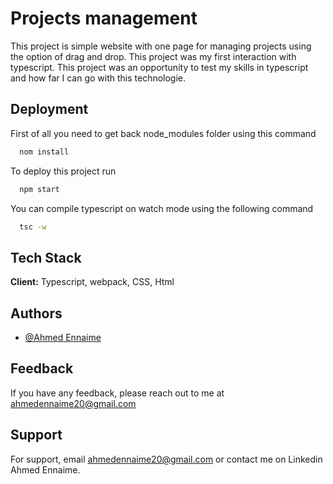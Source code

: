 
# Projects management

This project is simple website with one page for managing projects using the option of drag and drop. This project was my first interaction with typescript. This project was an opportunity to test my skills in typescript and how far I can go with this technologie.


## Deployment

First of all you need to get back node_modules folder using this command

```bash
  nom install
```

To deploy this project run

```bash
  npm start
```

You can compile typescript on watch mode using the following command

```bash
  tsc -w
```

## Tech Stack

**Client:** Typescript, webpack, CSS, Html



## Authors

- [@Ahmed Ennaime](https://www.linkedin.com/in/ahmed-ennaime-731171225/)


## Feedback

If you have any feedback, please reach out to me at ahmedennaime20@gmail.com


## Support

For support, email ahmedennaime20@gmail.com or contact me on Linkedin Ahmed Ennaime.



